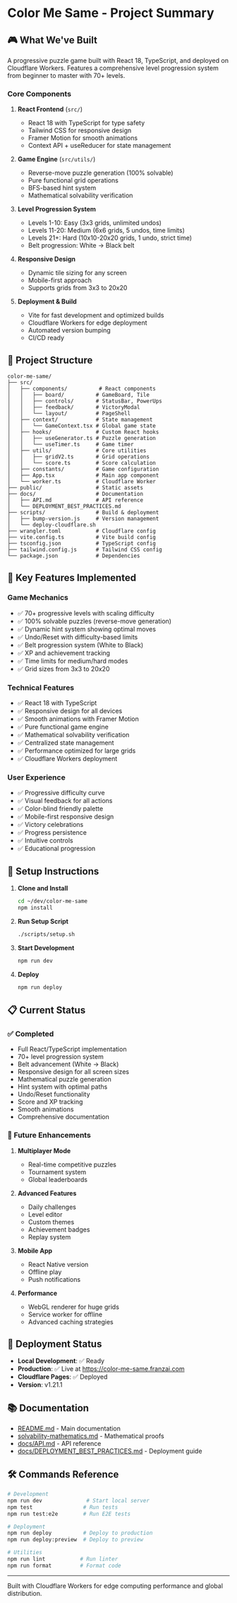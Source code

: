 # Color Me Same - Project Summary

## 🎮 What We've Built

A progressive puzzle game built with React 18, TypeScript, and deployed on Cloudflare Workers. Features a comprehensive level progression system from beginner to master with 70+ levels.

### Core Components

1. **React Frontend** (`src/`)
   - React 18 with TypeScript for type safety
   - Tailwind CSS for responsive design
   - Framer Motion for smooth animations
   - Context API + useReducer for state management

2. **Game Engine** (`src/utils/`)
   - Reverse-move puzzle generation (100% solvable)
   - Pure functional grid operations
   - BFS-based hint system
   - Mathematical solvability verification

3. **Level Progression System**
   - Levels 1-10: Easy (3x3 grids, unlimited undos)
   - Levels 11-20: Medium (6x6 grids, 5 undos, time limits)
   - Levels 21+: Hard (10x10-20x20 grids, 1 undo, strict time)
   - Belt progression: White → Black belt

4. **Responsive Design**
   - Dynamic tile sizing for any screen
   - Mobile-first approach
   - Supports grids from 3x3 to 20x20

5. **Deployment & Build**
   - Vite for fast development and optimized builds
   - Cloudflare Workers for edge deployment
   - Automated version bumping
   - CI/CD ready

## 📁 Project Structure

```
color-me-same/
├── src/
│   ├── components/          # React components
│   │   ├── board/          # GameBoard, Tile
│   │   ├── controls/       # StatusBar, PowerUps
│   │   ├── feedback/       # VictoryModal
│   │   └── layout/         # PageShell
│   ├── context/            # State management
│   │   └── GameContext.tsx # Global game state
│   ├── hooks/              # Custom React hooks
│   │   ├── useGenerator.ts # Puzzle generation
│   │   └── useTimer.ts     # Game timer
│   ├── utils/              # Core utilities
│   │   ├── gridV2.ts       # Grid operations
│   │   └── score.ts        # Score calculation
│   ├── constants/          # Game configuration
│   ├── App.tsx             # Main app component
│   └── worker.ts           # Cloudflare Worker
├── public/                 # Static assets
├── docs/                   # Documentation
│   ├── API.md              # API reference
│   └── DEPLOYMENT_BEST_PRACTICES.md
├── scripts/                # Build & deployment
│   ├── bump-version.js     # Version management
│   └── deploy-cloudflare.sh
├── wrangler.toml           # Cloudflare config
├── vite.config.ts          # Vite build config
├── tsconfig.json           # TypeScript config
├── tailwind.config.js      # Tailwind CSS config
└── package.json            # Dependencies
```

## 🚀 Key Features Implemented

### Game Mechanics
- ✅ 70+ progressive levels with scaling difficulty
- ✅ 100% solvable puzzles (reverse-move generation)
- ✅ Dynamic hint system showing optimal moves
- ✅ Undo/Reset with difficulty-based limits
- ✅ Belt progression system (White to Black)
- ✅ XP and achievement tracking
- ✅ Time limits for medium/hard modes
- ✅ Grid sizes from 3x3 to 20x20

### Technical Features
- ✅ React 18 with TypeScript
- ✅ Responsive design for all devices
- ✅ Smooth animations with Framer Motion
- ✅ Pure functional game engine
- ✅ Mathematical solvability verification
- ✅ Centralized state management
- ✅ Performance optimized for large grids
- ✅ Cloudflare Workers deployment

### User Experience
- ✅ Progressive difficulty curve
- ✅ Visual feedback for all actions
- ✅ Color-blind friendly palette
- ✅ Mobile-first responsive design
- ✅ Victory celebrations
- ✅ Progress persistence
- ✅ Intuitive controls
- ✅ Educational progression

## 🔧 Setup Instructions

1. **Clone and Install**
   ```bash
   cd ~/dev/color-me-same
   npm install
   ```

2. **Run Setup Script**
   ```bash
   ./scripts/setup.sh
   ```

3. **Start Development**
   ```bash
   npm run dev
   ```

4. **Deploy**
   ```bash
   npm run deploy
   ```

## 📋 Current Status

### ✅ Completed
- Full React/TypeScript implementation
- 70+ level progression system
- Belt advancement (White → Black)
- Responsive design for all screen sizes
- Mathematical puzzle generation
- Hint system with optimal paths
- Undo/Reset functionality
- Score and XP tracking
- Smooth animations
- Comprehensive documentation

### 🚧 Future Enhancements

1. **Multiplayer Mode**
   - Real-time competitive puzzles
   - Tournament system
   - Global leaderboards

2. **Advanced Features**
   - Daily challenges
   - Level editor
   - Custom themes
   - Achievement badges
   - Replay system

3. **Mobile App**
   - React Native version
   - Offline play
   - Push notifications

4. **Performance**
   - WebGL renderer for huge grids
   - Service worker for offline
   - Advanced caching strategies

## 🎯 Deployment Status

- **Local Development**: ✅ Ready
- **Production**: ✅ Live at https://color-me-same.franzai.com
- **Cloudflare Pages**: ✅ Deployed
- **Version**: v1.21.1

## 📚 Documentation

- [README.md](./README.md) - Main documentation
- [solvability-mathematics.md](./solvability-mathematics.md) - Mathematical proofs
- [docs/API.md](./docs/API.md) - API reference
- [docs/DEPLOYMENT_BEST_PRACTICES.md](./docs/DEPLOYMENT_BEST_PRACTICES.md) - Deployment guide

## 🛠️ Commands Reference

```bash
# Development
npm run dev              # Start local server
npm test                # Run tests
npm run test:e2e        # Run E2E tests

# Deployment
npm run deploy          # Deploy to production
npm run deploy:preview  # Deploy to preview

# Utilities
npm run lint           # Run linter
npm run format         # Format code
```

---

Built with Cloudflare Workers for edge computing performance and global distribution.